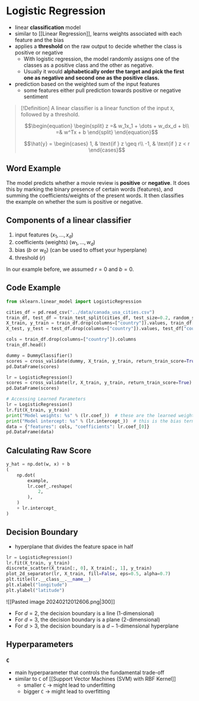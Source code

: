 # Logistic Regression
- linear **classification** model
- similar to [[Linear Regression]], learns weights associated with each feature and the bias
- applies a **threshold** on the raw output to decide whether the class is positive or negative
	- With logistic regression, the model randomly assigns one of the classes as a positive class and the other as negative. 
    - Usually it would **alphabetically order the target and pick the first one as negative and second one as the positive class.**
- prediction based on the weighted sum of the input features
	- some features either pull prediction towards positive or negative sentiment

> [!Definition]
> A linear classifier is a linear function of the input `X`, followed by a threshold. 
>
> $$\begin{equation}
> \begin{split}
> z =& w_1x_1 + \dots + w_dx_d + b\\
> =& w^Tx + b
> \end{split}
> \end{equation}$$
>
> $$\hat{y} = \begin{cases}
> 	1, & \text{if } z \geq r\\
>    -1, & \text{if } z < r 
>    \end{cases}$$
## Word Example
The model predicts whether a movie review is **positive** or **negative**. It does this by marking the binary presence of certain words (features), and summing the coefficients/weights of the present words. It then classifies the example on whether the sum is positive or negative.
## Components of a linear classifier

1. input features ($x_1, \dots, x_d$)
2. coefficients (weights) ($w_1, \dots, w_d$)
3. bias ($b$ or $w_0$) (can be used to offset your hyperplane)
4. threshold ($r$)

In our example before, we assumed $r=0$ and $b=0$.

## Code Example
```python
from sklearn.linear_model import LogisticRegression

cities_df = pd.read_csv("../data/canada_usa_cities.csv")
train_df, test_df = train_test_split(cities_df, test_size=0.2, random_state=123)
X_train, y_train = train_df.drop(columns=["country"]).values, train_df["country"].values
X_test, y_test = test_df.drop(columns=["country"]).values, test_df["country"].values

cols = train_df.drop(columns=["country"]).columns
train_df.head()

dummy = DummyClassifier()
scores = cross_validate(dummy, X_train, y_train, return_train_score=True)
pd.DataFrame(scores)

lr = LogisticRegression()
scores = cross_validate(lr, X_train, y_train, return_train_score=True)
pd.DataFrame(scores)

# Accessing Learned Parameters
lr = LogisticRegression()
lr.fit(X_train, y_train)
print("Model weights: %s" % (lr.coef_))  # these are the learned weights
print("Model intercept: %s" % (lr.intercept_))  # this is the bias term
data = {"features": cols, "coefficients": lr.coef_[0]}
pd.DataFrame(data)
```
## Calculating Raw Score
```python
y_hat = np.dot(w, x) + b
(
    np.dot(
        example,
        lr.coef_.reshape(
            2,
        ),
    )
    + lr.intercept_
)
```
## Decision Boundary
- hyperplane that divides the feature space in half
```python
lr = LogisticRegression()
lr.fit(X_train, y_train)
discrete_scatter(X_train[:, 0], X_train[:, 1], y_train)
plot_2d_separator(lr, X_train, fill=False, eps=0.5, alpha=0.7)
plt.title(lr.__class__.__name__)
plt.xlabel("longitude")
plt.ylabel("latitude")
```
![[Pasted image 20240212012606.png|300]]
- For $d=2$, the decision boundary is a line (1-dimensional)
- For $d=3$, the decision boundary is a plane (2-dimensional)
- For $d\gt 3$, the decision boundary is a $d-1$-dimensional hyperplane
## Hyperparameters
### `C`
- main hyperparameter that controls the fundamental trade-off
- similar to `C` of [[Support Vector Machines (SVM) with RBF Kernel]]
	- smaller `C` -> might lead to underfitting
	- bigger `C` -> might lead to overfitting